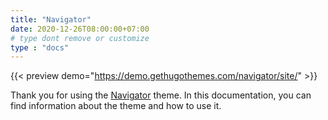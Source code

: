```yaml
---
title: "Navigator"
date: 2020-12-26T08:00:00+07:00
# type dont remove or customize
type : "docs"
---
```


{{< preview demo="https://demo.gethugothemes.com/navigator/site/" >}}

Thank you for using the [Navigator](https://gethugothemes.com/products/navigator/) theme. In this documentation, you can find information about the theme and how to use it.